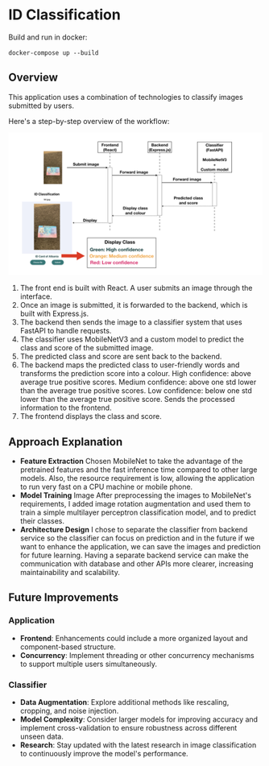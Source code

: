 # ID Classification

Build and run in docker:

```
docker-compose up --build
```

## Overview

This application uses a combination of technologies to classify images submitted by users. 

Here's a step-by-step overview of the workflow:

![Workflow](Workflow.jpeg)


1. The front end is built with React. A user submits an image through the interface.
2. Once an image is submitted, it is forwarded to the backend, which is built with Express.js.
3. The backend then sends the image to a classifier system that uses FastAPI to handle requests.
4. The classifier uses MobileNetV3 and a custom model to predict the class and score of the submitted image.
5. The predicted class and score are sent back to the backend.
6. The backend maps the predicted class to user-friendly words and transforms the prediction score into a colour. High confidence: above average true positive scores. Medium confidence: above one std lower than the average true positive scores. Low confidence: below one std lower than the average true positive score. Sends the processed information to the frontend.
7. The frontend displays the class and score.

## Approach Explanation

- **Feature Extraction** Chosen MobileNet to take the advantage of the pretrained features and the fast inference time compared to other large models. Also, the resource requirement is low, allowing the application to run very fast on a CPU machine or mobile phone.
- **Model Training** Image After preprocessing the images to MobileNet's requirements, I added image rotation augmentation and used them to train a simple multilayer perceptron classification model, and to predict their classes.
- **Architecture Design** I chose to separate the classifier from backend service so the classifier can focus on prediction and in the future if we want to enhance the application, we can save the images and prediction for future learning. Having a separate backend service can make the communication with database and other APIs more clearer, increasing maintainability and scalability. 


## Future Improvements

### Application
- **Frontend**: Enhancements could include a more organized layout and component-based structure.
- **Concurrency**: Implement threading or other concurrency mechanisms to support multiple users simultaneously.

### Classifier
- **Data Augmentation**: Explore additional methods like rescaling, cropping, and noise injection.
- **Model Complexity**: Consider larger models for improving accuracy and implement cross-validation to ensure robustness across different unseen data.
- **Research**: Stay updated with the latest research in image classification to continuously improve the model's performance.